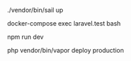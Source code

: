 ./vendor/bin/sail up

docker-compose exec laravel.test bash

npm run dev

php vendor/bin/vapor deploy production

